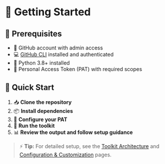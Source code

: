 # 🏁 Getting Started

## 🧰 Prerequisites
- 👤 GitHub account with admin access
- 💻 [GitHub CLI](https://cli.github.com/) installed and authenticated
- 🐍 Python 3.8+ installed
- 🔑 Personal Access Token (PAT) with required scopes

## 🚦 Quick Start
1. 📥 **Clone the repository**
2. 📦 **Install dependencies**
3. 🔐 **Configure your PAT**
4. 🏃 **Run the toolkit**
5. 📊 **Review the output and follow setup guidance**

> ⚡ **Tip:** For detailed setup, see the [Toolkit Architecture](Toolkit-Architecture) and [Configuration & Customization](Configuration-and-Customization) pages.
